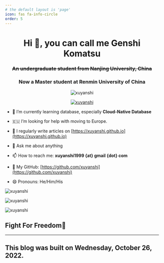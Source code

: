 ```yaml
---
# the default layout is 'page'
icon: fas fa-info-circle
order: 5
---
```

<!-- 

> Add Markdown syntax content to file `_tabs/about.md`{: .filepath } and it will show up on this page.
> {: .prompt-tip }
>
>  -->

<h1 align="center">Hi 👋, you can call me Genshi Komatsu 
<!-- 
（
<ruby>小松<rp>（</rp><rt>こまつ</rt><rp>）</rp></ruby>
<ruby>言詩<rp>（</rp><rt>げんし</rt><rp>）</rp></ruby>
）
-->



</h1>

<h3 align="center"><strike>An undergraduate student from Nanjing University, China</strike></h3>
<h3 align="center">Now a Master student at Renmin University of China</h3>

<p align="center"> <img src="https://komarev.com/ghpvc/?username=xuyanshi&label=Profile%20views&color=0e75b6&style=flat" alt="xuyanshi" /> </p>

<p align="center"> <a href="https://github.com/ryo-ma/github-profile-trophy"><img src="https://github-profile-trophy.vercel.app/?username=xuyanshi&column=7" alt="xuyanshi" /></a> </p>

- 🌱 I’m currently learning database, especially **Cloud-Native Database**

- 🇪🇺 I’m looking for help with moving to Europe.

- 📝 I regularly write articles on [https://xuyanshi.github.io](https://xuyanshi.github.io)

- 💬 Ask me about anything

- 📫 How to reach me:  **xuyanshi1999 {at} gmail {dot} com**

- 🔭 My GitHub: [https://github.com/xuyanshi](https://github.com/xuyanshi)

- 😄 Pronouns: He/Him/His
<p>
<img align="center" src="https://github-readme-stats-bv79ec4l6-xuyanshi.vercel.app/api?username=xuyanshi&show_icons=true&locale=en" alt="xuyanshi" />
</p>

<p>
<img align="center" src="https://github-readme-stats-bv79ec4l6-xuyanshi.vercel.app/api/top-langs/?username=xuyanshi&show_icons=true&locale=en&layout=compact" alt="xuyanshi" />
</p>

<p>
<img align="center" src="https://github-readme-stats-bv79ec4l6-xuyanshi.vercel.app/api/wakatime?username=xuyanshi&layout=compact" alt="xuyanshi" />
</p>

<!--

[![Readme Card](https://github-readme-stats.vercel.app/api?username=xuyanshi&count_private=true&show_icons=true&theme=buefy)](https://github.com/xuyanshi/github-readme-stats)
[![Top Langs](https://github-readme-stats.vercel.app/api/top-langs/?username=xuyanshi&show_icons=true&layout=compact&theme=buefy)](https://github.com/xuyanshi/github-readme-stats)

Here are some ideas to get you started:
- ⚡ Fun fact: ...

-->


<!--
## [❤️](https://moqixis.github.io)
-->

## Fight For Freedom🗽
---

## This blog was built on Wednesday, October 26, 2022.
